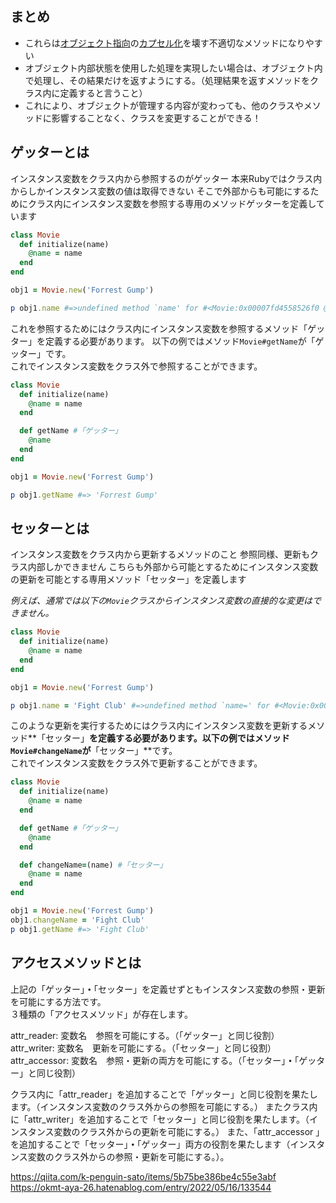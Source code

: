 
## まとめ

-   これらは[オブジェクト指向](http://d.hatena.ne.jp/keyword/%A5%AA%A5%D6%A5%B8%A5%A7%A5%AF%A5%C8%BB%D8%B8%FE)の[カプセル化](http://d.hatena.ne.jp/keyword/%A5%AB%A5%D7%A5%BB%A5%EB%B2%BD)を壊す不適切なメソッドになりやすい
-   オブジェクト内部状態を使用した処理を実現したい場合は、オブジェクト内で処理し、その結果だけを返すようにする。（処理結果を返すメソッドをクラス内に定義すると言うこと）
-   これにより、オブジェクトが管理する内容が変わっても、他のクラスやメソッドに影響することなく、クラスを変更することができる！


## ゲッターとは

インスタンス変数をクラス内から参照するのがゲッター
本来Rubyではクラス内からしかインスタンス変数の値は取得できない
そこで外部からも可能にするためにクラス内にインスタンス変数を参照する専用のメソッドゲッターを定義しています

```ruby
class Movie
  def initialize(name)
    @name = name
  end
end

obj1 = Movie.new('Forrest Gump')

p obj1.name #=>undefined method `name' for #<Movie:0x00007fd4558526f0 @name="Forrest Gump">
```

これを参照するためにはクラス内にインスタンス変数を参照するメソッド「ゲッター」を定義する必要があります。
以下の例ではメソッド`Movie#getName`が「ゲッター」です。  
これでインスタンス変数をクラス外で参照することができます。

```ruby
class Movie
  def initialize(name)
    @name = name
  end

  def getName #「ゲッター」
    @name
  end
end

obj1 = Movie.new('Forrest Gump')

p obj1.getName #=> 'Forrest Gump'
```

## セッターとは

インスタンス変数をクラス内から更新するメソッドのこと
参照同様、更新もクラス内部しかできません
こちらも外部から可能とするためにインスタンス変数の更新を可能とする専用メソッド「セッター」を定義します

_例えば、通常では以下の`Movie`クラスからインスタンス変数の直接的な変更はできません。_

```ruby
class Movie
  def initialize(name)
    @name = name
  end
end

obj1 = Movie.new('Forrest Gump')

p obj1.name = 'Fight Club' #=>undefined method `name=' for #<Movie:0x00007ffd4a83b400 @name="Forrest Gump"> (NoMethodError)
```

このような更新を実行するためにはクラス内にインスタンス変数を更新するメソッド**「セッター」**を定義する必要があります。以下の例ではメソッド`Movie#changeName`が**「セッター」**です。  
これでインスタンス変数をクラス外で更新することができます。

```ruby
class Movie
  def initialize(name)
    @name = name
  end

  def getName #「ゲッター」
    @name
  end

  def changeName=(name) #「セッター」
    @name = name
  end
end

obj1 = Movie.new('Forrest Gump')
obj1.changeName = 'Fight Club'
p obj1.getName #=> 'Fight Club'
```

## アクセスメソッドとは

上記の「ゲッター」**・**「セッター」を定義せずともインスタンス変数の参照・更新を可能にする方法です。  
３種類の「アクセスメソッド」が存在します。

attr_reader: 変数名　参照を可能にする。（「ゲッター」と同じ役割）
attr_writer: 変数名　更新を可能にする。（「セッター」と同じ役割）
attr_accessor: 変数名　参照・更新の両方を可能にする。（「セッター」**・**「ゲッター」と同じ役割）

クラス内に「attr_reader」を追加することで「ゲッター」と同じ役割を果たします。（インスタンス変数のクラス外からの参照を可能にする。）
またクラス内に「attr_writer」を追加することで「セッター」と同じ役割を果たします。（インスタンス変数のクラス外からの更新を可能にする。）
また、「attr_accessor 」を追加することで「セッター」**・**「ゲッター」両方の役割を果たします（インスタンス変数のクラス外からの参照・更新を可能にする。）。


https://qiita.com/k-penguin-sato/items/5b75be386be4c55e3abf
https://okmt-aya-26.hatenablog.com/entry/2022/05/16/133544